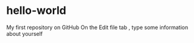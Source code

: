 hello-world
===========

My first repository on GitHub
On the Edit file tab , type some information about yourself
